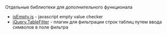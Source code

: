 Отдельные библиотеки для дополнительного функционала
- [isEmpty.js](https://github.com/DimNS/isEmpty.js) - javascript empty value checker
- [jQuery.TableFilter](https://github.com/DimNS/jQuery.TableFilter) - плагин для фильтрации строк таблиц путем ввода символов в поле фильтра